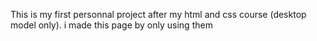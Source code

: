 This is my first personnal project after my html and css course (desktop model only). i made this page by only using them 

